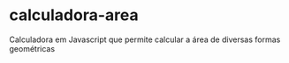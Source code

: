 # calculadora-area
Calculadora em Javascript que permite calcular a área de diversas formas geométricas
